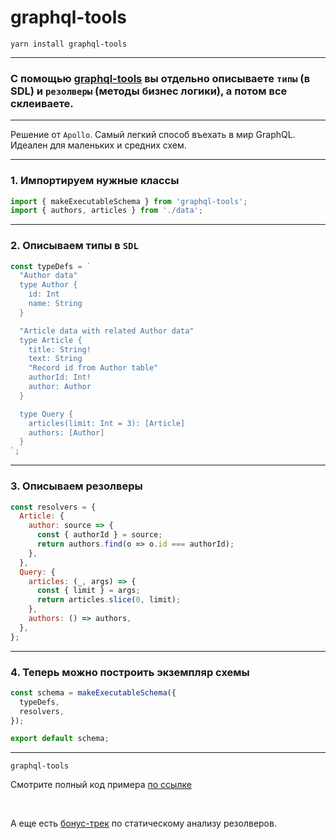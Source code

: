 # graphql-tools

`yarn install graphql-tools`

-----

### С помощью [graphql-tools](https://github.com/apollographql/graphql-tools) вы отдельно описываете `типы` (в SDL) и `резолверы` (методы бизнес логики), а потом все склеиваете.

-----

Решение от `Apollo`. Самый легкий способ въехать в мир GraphQL. Идеален для маленьких и средних схем.

-----

### 1. Импортируем нужные классы

```js
import { makeExecutableSchema } from 'graphql-tools';
import { authors, articles } from './data';

```

-----

### 2. Описываем типы в `SDL`

```js
const typeDefs = `
  "Author data"
  type Author {
    id: Int
    name: String
  }

  "Article data with related Author data"
  type Article {
    title: String!
    text: String
    "Record id from Author table"
    authorId: Int!
    author: Author
  }

  type Query {
    articles(limit: Int = 3): [Article]
    authors: [Author]
  }
`;

```

<span class="fragment" data-code-focus="2-6" />
<span class="fragment" data-code-focus="8-15" />
<span class="fragment" data-code-focus="17-20" />

-----

### 3. Описываем резолверы

```js
const resolvers = {
  Article: {
    author: source => {
      const { authorId } = source;
      return authors.find(o => o.id === authorId);
    },
  },
  Query: {
    articles: (_, args) => {
      const { limit } = args;
      return articles.slice(0, limit);
    },
    authors: () => authors,
  },
};

```

-----

### 4. Теперь можно построить экземпляр схемы

```js
const schema = makeExecutableSchema({
  typeDefs,
  resolvers,
});

export default schema;

```

-----

`graphql-tools`

Смотрите полный код примера [по ссылке](https://github.com/nodkz/conf-talks/blob/master/articles/graphql/schema-build-ways/graphql-tools.js)

<br/>

А еще есть [бонус-трек](https://github.com/nodkz/conf-talks/tree/master/articles/graphql/schema-build-ways#graphql-tools) по статическому анализу резолверов.